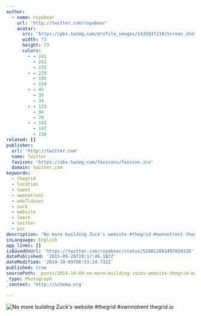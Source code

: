 ```yaml
---
author:
  - name: royabear
    url: 'http://twitter.com/royabear'
    avatar:
      src: 'https://pbs.twimg.com/profile_images/1435037110/Screen_shot_2011-07-08_at_4.12.46_PM_bigger.png'
      width: 73
      height: 73
      colors:
        - - 241
          - 241
          - 235
        - - 229
          - 195
          - 154
        - - 45
          - 39
          - 34
        - - 123
          - 94
          - 79
        - - 192
          - 147
          - 116
related: []
publisher:
  url: 'http://twitter.com'
  name: Twitter
  favicon: 'https://abs.twimg.com/favicons/favicon.ico'
  domain: twitter.com
keywords:
  - thegrid
  - location
  - tweet
  - ownnotrent
  - w4o7idzuvc
  - zuck
  - website
  - learn
  - twitter
  - pic
description: "No more building Zuck's website #thegrid #ownnotrent thegrid.io"
inLanguage: English
app_links: []
isBasedOnUrl: 'https://twitter.com/royabear/status/520012881497059328'
datePublished: '2015-09-20T19:17:46.187Z'
dateModified: '2014-10-09T00:53:24.732Z'
published: true
sourcePath: _posts/2014-10-09-no-more-building-zucks-website-thegrid-ownnotrent-thegridio.md
_type: Photograph
_context: 'http://schema.org'

---
```

![No more building Zuck's website #thegrid #ownnotrent thegrid.io](https://pbs.twimg.com/media/Bzd09cECYAAQz47.png:large)